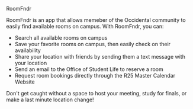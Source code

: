 RoomFndr

RoomFndr is an app that allows memeber of the Occidental community to easily find available rooms on campus. With RoomFndr, you can:
  - Search all available rooms on campus
  - Save your favorite rooms on campus, then easily check on their availability
  - Share your location with friends by sending them a text message with your location
  - Send an email to the Office of Student Life to reserve a room
  - Request room bookings directly through the R25 Master Calendar Website

Don't get caught without a space to host your meeting, study for finals, or make a last minute location change!
